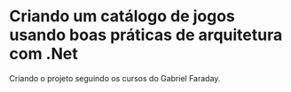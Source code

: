 # Criando um catálogo de jogos usando boas práticas de arquitetura com .Net

Criando o projeto seguindo os cursos do Gabriel Faraday.

